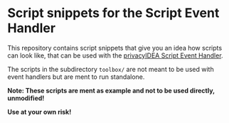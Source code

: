 # Script snippets for the Script Event Handler

This repository contains script snippets that give you an idea
how scripts can look like, that can be used with the 
[privacyIDEA Script Event Handler](https://privacyidea.readthedocs.io/en/latest/eventhandler/scripthandler.html).

The scripts in the subdirectory ``toolbox/`` are not meant to be used with event handlers but are
ment to run standalone.

**Note: These scripts are ment as example and not to be used directly, unmodified!**

**Use at your own risk!**
